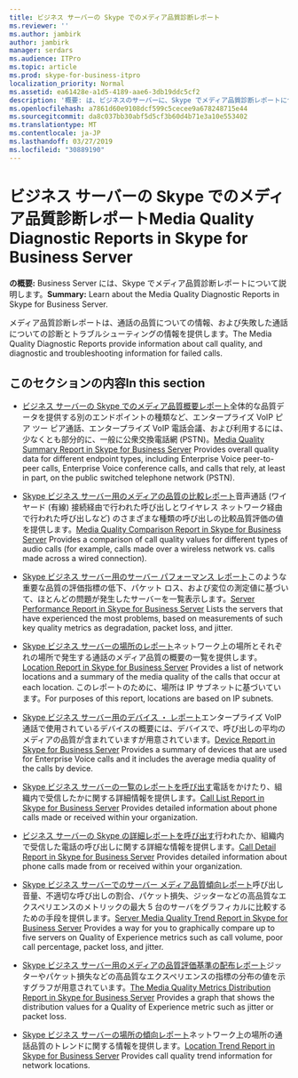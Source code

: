 ```yaml
---
title: ビジネス サーバーの Skype でのメディア品質診断レポート
ms.reviewer: ''
ms.author: jambirk
author: jambirk
manager: serdars
ms.audience: ITPro
ms.topic: article
ms.prod: skype-for-business-itpro
localization_priority: Normal
ms.assetid: ea61428e-a1d5-4189-aae6-3db19ddc5cf2
description: '概要: は、ビジネスのサーバーに、Skype でメディア品質診断レポートについて説明します。'
ms.openlocfilehash: a7861d60e9108dcf599c5cecee9a678248715e44
ms.sourcegitcommit: da8c037bb30abf5d5cf3b60d4b71e3a10e553402
ms.translationtype: MT
ms.contentlocale: ja-JP
ms.lasthandoff: 03/27/2019
ms.locfileid: "30889190"
---
```

# <a name="media-quality-diagnostic-reports-in-skype-for-business-server"></a><span data-ttu-id="5452d-103">ビジネス サーバーの Skype でのメディア品質診断レポート</span><span class="sxs-lookup"><span data-stu-id="5452d-103">Media Quality Diagnostic Reports in Skype for Business Server</span></span>
 
<span data-ttu-id="5452d-104">**の概要:** Business Server には、Skype でメディア品質診断レポートについて説明します。</span><span class="sxs-lookup"><span data-stu-id="5452d-104">**Summary:** Learn about the Media Quality Diagnostic Reports in Skype for Business Server.</span></span>
  
<span data-ttu-id="5452d-105">メディア品質診断レポートは、通話の品質についての情報、および失敗した通話についての診断とトラブルシューティングの情報を提供します。</span><span class="sxs-lookup"><span data-stu-id="5452d-105">The Media Quality Diagnostic Reports provide information about call quality, and diagnostic and troubleshooting information for failed calls.</span></span>
  
## <a name="in-this-section"></a><span data-ttu-id="5452d-106">このセクションの内容</span><span class="sxs-lookup"><span data-stu-id="5452d-106">In this section</span></span>

- <span data-ttu-id="5452d-107">[ビジネス サーバーの Skype でのメディア品質概要レポート](summary.md)全体的な品質データを提供する別のエンドポイントの種類など、エンタープライズ VoIP ピア ツー ピア通話、エンタープライズ VoIP 電話会議、および利用するには、少なくとも部分的に、一般に公衆交換電話網 (PSTN)。</span><span class="sxs-lookup"><span data-stu-id="5452d-107">[Media Quality Summary Report in Skype for Business Server](summary.md) Provides overall quality data for different endpoint types, including Enterprise Voice peer-to-peer calls, Enterprise Voice conference calls, and calls that rely, at least in part, on the public switched telephone network (PSTN).</span></span>
    
- <span data-ttu-id="5452d-108">[Skype ビジネス サーバー用のメディアの品質の比較レポート](comparison.md)音声通話 (ワイヤード (有線) 接続経由で行われた呼び出しとワイヤレス ネットワーク経由で行われた呼び出しなど) のさまざまな種類の呼び出しの比較品質評価の値を提供します。</span><span class="sxs-lookup"><span data-stu-id="5452d-108">[Media Quality Comparison Report in Skype for Business Server](comparison.md) Provides a comparison of call quality values for different types of audio calls (for example, calls made over a wireless network vs. calls made across a wired connection).</span></span>
    
- <span data-ttu-id="5452d-109">[Skype ビジネス サーバー用のサーバー パフォーマンス レポート](server-performance.md)このような重要な品質の評価指標の低下、パケット ロス、および変位の測定値に基づいて、ほとんどの問題が発生したサーバーを一覧表示します。</span><span class="sxs-lookup"><span data-stu-id="5452d-109">[Server Performance Report in Skype for Business Server](server-performance.md) Lists the servers that have experienced the most problems, based on measurements of such key quality metrics as degradation, packet loss, and jitter.</span></span>
    
- <span data-ttu-id="5452d-110">[Skype ビジネス サーバーの場所のレポート](location-report.md)ネットワーク上の場所とそれぞれの場所で発生する通話のメディア品質の概要の一覧を提供します。</span><span class="sxs-lookup"><span data-stu-id="5452d-110">[Location Report in Skype for Business Server](location-report.md) Provides a list of network locations and a summary of the media quality of the calls that occur at each location.</span></span> <span data-ttu-id="5452d-111">このレポートのために、場所は IP サブネットに基づいています。</span><span class="sxs-lookup"><span data-stu-id="5452d-111">For purposes of this report, locations are based on IP subnets.</span></span>
    
- <span data-ttu-id="5452d-112">[Skype ビジネス サーバー用のデバイス ・ レポート](device-report.md)エンタープライズ VoIP 通話で使用されているデバイスの概要には、デバイスで、呼び出しの平均のメディアの品質が含まれていますが用意されています。</span><span class="sxs-lookup"><span data-stu-id="5452d-112">[Device Report in Skype for Business Server](device-report.md) Provides a summary of devices that are used for Enterprise Voice calls and it includes the average media quality of the calls by device.</span></span>
    
- <span data-ttu-id="5452d-113">[Skype ビジネス サーバーの一覧のレポートを呼び出す](call-list-report-0.md)電話をかけたり、組織内で受信したかに関する詳細情報を提供します。</span><span class="sxs-lookup"><span data-stu-id="5452d-113">[Call List Report in Skype for Business Server](call-list-report-0.md) Provides detailed information about phone calls made or received within your organization.</span></span>
    
- <span data-ttu-id="5452d-114">[ビジネス サーバーの Skype の詳細レポートを呼び出す](call-detail-report.md)行われたか、組織内で受信した電話の呼び出しに関する詳細な情報を提供します。</span><span class="sxs-lookup"><span data-stu-id="5452d-114">[Call Detail Report in Skype for Business Server](call-detail-report.md) Provides detailed information about phone calls made from or received within your organization.</span></span>
    
- <span data-ttu-id="5452d-115">[Skype ビジネス サーバーでのサーバー メディア品質傾向レポート](server-media-quality-trend-report.md)呼び出し音量、不適切な呼び出しの割合、パケット損失、ジッターなどの高品質なエクスペリエンスのメトリックの最大 5 台のサーバをグラフィカルに比較するための手段を提供します。</span><span class="sxs-lookup"><span data-stu-id="5452d-115">[Server Media Quality Trend Report in Skype for Business Server](server-media-quality-trend-report.md) Provides a way for you to graphically compare up to five servers on Quality of Experience metrics such as call volume, poor call percentage, packet loss, and jitter.</span></span>
    
- <span data-ttu-id="5452d-116">[Skype ビジネス サーバー用のメディアの品質評価基準の配布レポート](media-quality-metrics-distribution-report.md)ジッターやパケット損失などの高品質なエクスペリエンスの指標の分布の値を示すグラフが用意されています。</span><span class="sxs-lookup"><span data-stu-id="5452d-116">[The Media Quality Metrics Distribution Report in Skype for Business Server](media-quality-metrics-distribution-report.md) Provides a graph that shows the distribution values for a Quality of Experience metric such as jitter or packet loss.</span></span>
    
- <span data-ttu-id="5452d-117">[Skype ビジネス サーバーの場所の傾向レポート](location-trend-report.md)ネットワーク上の場所の通話品質のトレンドに関する情報を提供します。</span><span class="sxs-lookup"><span data-stu-id="5452d-117">[Location Trend Report in Skype for Business Server](location-trend-report.md) Provides call quality trend information for network locations.</span></span>
    

